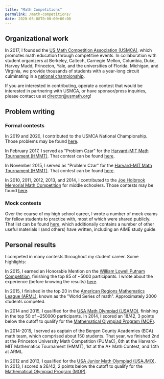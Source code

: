 ```yaml
---
title: "Math Competitions"
permalink: /math-competitions/
date: 2020-05-08T0:00:00+00:00
---
```


## Organizational work

In 2017, I founded the [US Math Competition Association (USMCA)](http://usmath.org), which
promotes math education through competitive events. In collaboration with student organizers at
Berkeley, Caltech, Carnegie Mellon, Columbia, Duke, Harvey Mudd, Princeton, Yale,
and the universities of Florida, Michigan, and Virginia, we provide thousands of students 
with a year-long circuit culminating in a [national championship](http://www.usmath.org/championship).

If you are interested in contributing, operate a contest that would be interested in partnering with USMCA,
or have sponsor/press inquiries, please contact us at [director@usmath.org](mailto:director@usmath.org)!


## Problem writing

### Formal contests

In 2019 and 2020, I contributed to the USMCA National Championship. Those problems may be found
[here](http://www.usmath.org/championship).

In February 2017, I served as "Problem Czar" for the [Harvard-MIT Math Tournament (HMMT)](https://hmmt.co/).
That contest can be found [here](https://hmmt.co/www/archive/202).

In November 2015, I served as "Problem Czar" for the [Harvard-MIT Math Tournament (HMMT)](https://hmmt.co/).
That contest can be found [here](https://hmmt.co/www/archive/191).

In 2010, 2011, 2012, 2013, and 2014, I contributed to the 
[Joe Holbrook Memorial Math Competition](https://holbrook.bergen.org/) for middle schoolers. Those
contests may be found [here](https://holbrook.bergen.org/archive).

### Mock contests

Over the course of my high school career, I wrote a number of mock exams for fellow students to
practice with, most of which were shared publicly. That list can be found 
[here](https://artofproblemsolving.com/community/c87553h1098130_compilation_of_useful_posts),
which additionally contains a number of other useful materials I (and others) have written,
including an AIME study guide.

## Personal results

I competed in many contests throughout my student career. Some highlights:

In 2015, I earned an Honorable Mention on the 
[William Lowell Putnam Competition](https://en.wikipedia.org/wiki/William_Lowell_Putnam_Mathematical_Competition),
finishing the top 85 of ~5000 participants. I wrote about the experience (before knowing the results)
[here](https://artofproblemsolving.com/community/c87553h1171032_putnam_2015).

In 2015, I finished in the top 20 in the [American Regions Mathematics League (ARML)](https://en.wikipedia.org/wiki/American_Regions_Mathematics_League),
known as the "World Series of math". Approximately 2000 students competed.

In 2014 and 2015, I qualified for the [USA Math Olympiad (USAMO)](https://en.wikipedia.org/wiki/United_States_of_America_Mathematical_Olympiad),
finishing in the top 50 of ~250000 participants. In 2014, I scored an 18/42, 3 points below the cutoff
to qualify for the [Mathematical Olympiad Program (MOP)](https://en.wikipedia.org/wiki/Mathematical_Olympiad_Program).

In 2014-2015, I served as captain of the Bergen County Academies (BCA) math team, which comprised about 150 students.
That year, we finished 2nd at the Princeton University Math Competition (PUMaC), 6th at the Harvard-MIT Mathematics Tournament (HMMT),
1st at the A* Math Contest, and 14th at ARML.

In 2012 and 2013, I qualified for the 
[USA Junior Math Olympiad (USAJMO)](https://en.wikipedia.org/wiki/United_States_of_America_Mathematical_Olympiad#Exam_Content_for_USAJMO).
In 2013, I scored a 26/42, 2 points below the cutoff to qualify for the 
[Mathematical Olympiad Program (MOP)](https://en.wikipedia.org/wiki/Mathematical_Olympiad_Program).